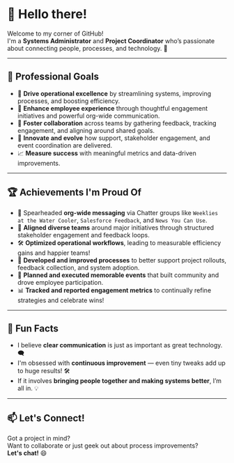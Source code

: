# 👋 Hello there!

Welcome to my corner of GitHub!  
I'm a **Systems Administrator** and **Project Coordinator** who’s passionate about connecting people, processes, and technology. 🚀

---

## 🎯 Professional Goals
- 🌟 **Drive operational excellence** by streamlining systems, improving processes, and boosting efficiency.
- 🧩 **Enhance employee experience** through thoughtful engagement initiatives and powerful org-wide communication.
- 💬 **Foster collaboration** across teams by gathering feedback, tracking engagement, and aligning around shared goals.
- 🔧 **Innovate and evolve** how support, stakeholder engagement, and event coordination are delivered.
- 📈 **Measure success** with meaningful metrics and data-driven improvements.

---

## 🏆 Achievements I'm Proud Of
- 📣 Spearheaded **org-wide messaging** via Chatter groups like `Weeklies at the Water Cooler`, `Salesforce Feedback`, and `News You Can Use`.
- 🤝 **Aligned diverse teams** around major initiatives through structured stakeholder engagement and feedback loops.
- 🛠️ **Optimized operational workflows**, leading to measurable efficiency gains and happier teams!
- 🧠 **Developed and improved processes** to better support project rollouts, feedback collection, and system adoption.
- 🎉 **Planned and executed memorable events** that built community and drove employee participation.
- 📊 **Tracked and reported engagement metrics** to continually refine strategies and celebrate wins!

---

## 🌟 Fun Facts
- I believe **clear communication** is just as important as great technology. 🗨️
- I'm obsessed with **continuous improvement** — even tiny tweaks add up to huge results! 🛠️
- If it involves **bringing people together and making systems better**, I’m all in. 💡

---

## 📫 Let's Connect!
Got a project in mind?  
Want to collaborate or just geek out about process improvements?  
**Let's chat!** 😄


